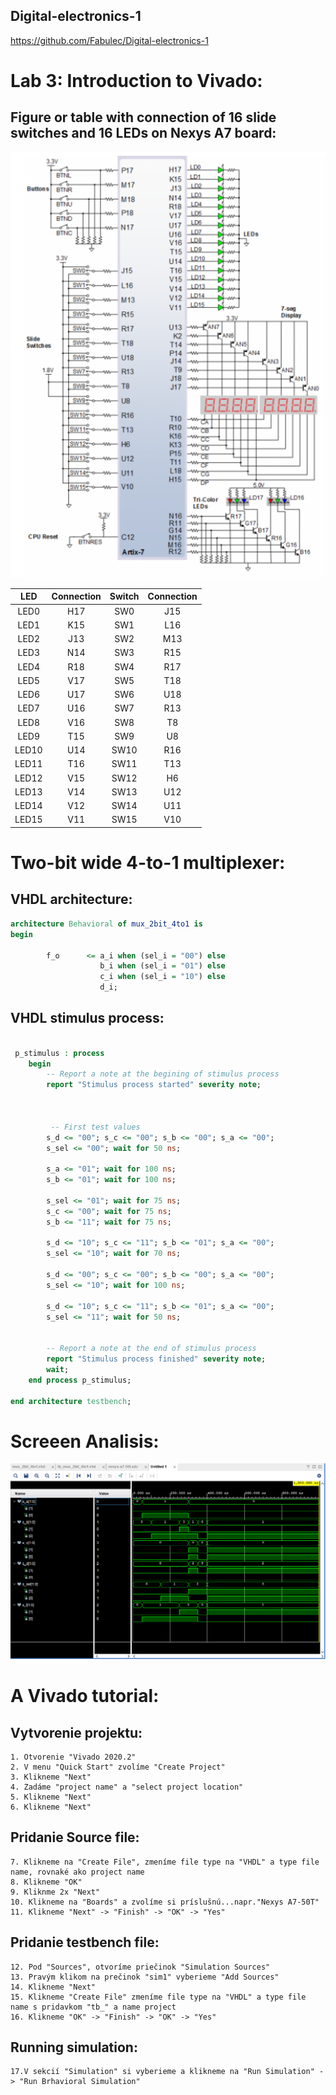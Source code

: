 ## Digital-electronics-1
https://github.com/Fabulec/Digital-electronics-1


# Lab 3: Introduction to Vivado:


## Figure or table with connection of 16 slide switches and 16 LEDs on Nexys A7 board:

![Screenshot od EDA Playground](Image/ledsw.png)


| LED | Connection | Switch | Connection | 
| :-: | :-: | :-: | :-: |
| LED0 | H17 | SW0 | J15 |
| LED1 | K15 | SW1 | L16 |
| LED2 | J13 | SW2 | M13 |
| LED3 | N14 | SW3 | R15 |
| LED4 | R18 | SW4 | R17 |
| LED5 | V17 | SW5 | T18 |
| LED6 | U17 | SW6 | U18 |
| LED7 | U16 | SW7 | R13 |
| LED8 | V16 | SW8 | T8 |
| LED9 | T15 | SW9 | U8 |
| LED10 | U14 | SW10 | R16 |
| LED11 | T16 | SW11 | T13 |
| LED12 | V15 | SW12 | H6 |
| LED13 | V14 | SW13 | U12 |
| LED14 | V12 | SW14 | U11 |
| LED15 | V11 | SW15 | V10 |


# Two-bit wide 4-to-1 multiplexer:

## VHDL architecture:

```vhdl
architecture Behavioral of mux_2bit_4to1 is
begin
    
        f_o      <= a_i when (sel_i = "00") else
		            b_i when (sel_i = "01") else
		            c_i when (sel_i = "10") else
		            d_i;

```

## VHDL stimulus process:

```vhdl

 p_stimulus : process
    begin
        -- Report a note at the begining of stimulus process
        report "Stimulus process started" severity note;


 
         -- First test values
        s_d <= "00"; s_c <= "00"; s_b <= "00"; s_a <= "00";
        s_sel <= "00"; wait for 50 ns;
        
        s_a <= "01"; wait for 100 ns;
        s_b <= "01"; wait for 100 ns;
        
        s_sel <= "01"; wait for 75 ns;
        s_c <= "00"; wait for 75 ns;
        s_b <= "11"; wait for 75 ns;
        
        s_d <= "10"; s_c <= "11"; s_b <= "01"; s_a <= "00"; 
        s_sel <= "10"; wait for 70 ns;
        
        s_d <= "00"; s_c <= "00"; s_b <= "00"; s_a <= "00"; 
        s_sel <= "10"; wait for 100 ns;
        
        s_d <= "10"; s_c <= "11"; s_b <= "01"; s_a <= "00";
        s_sel <= "11"; wait for 50 ns;
        
        
        -- Report a note at the end of stimulus process
        report "Stimulus process finished" severity note;
        wait;
    end process p_stimulus;

end architecture testbench;
```


# Screeen Analisis:

![Screenshot od EDA Playground](Image/graphanalisis.png)


# A Vivado tutorial:

## Vytvorenie projektu:

	1. Otvorenie "Vivado 2020.2"
	2. V menu "Quick Start" zvolíme "Create Project"
	3. Klikneme "Next"
	4. Zadáme "project name" a "select project location"
	5. Klikneme "Next"
	6. Klikneme "Next"

## Pridanie Source file:
	
	7. Klikneme na "Create File", zmeníme file type na "VHDL" a type file name, rovnaké ako project name 
	8. Klikneme "OK"
	9. Kliknme 2x "Next"
	10. Klikneme na "Boards" a zvolíme si príslušnú...napr."Nexys A7-50T"
	11. Klikneme "Next" -> "Finish" -> "OK" -> "Yes"

		
## Pridanie testbench file: 

	12. Pod "Sources", otvoríme priečinok "Simulation Sources"
	13. Pravým klikom na prečinok "sim1" vyberieme "Add Sources"
	14. Klikneme "Next" 
	15. Klikneme "Create File" zmeníme file type na "VHDL" a type file name s pridavkom "tb_" a name project
	16. Klikneme "OK" -> "Finish" -> "OK" -> "Yes"

## Running simulation:

	17.V sekcií "Simulation" si vyberieme a klikneme na "Run Simulation" -> "Run Brhavioral Simulation"











